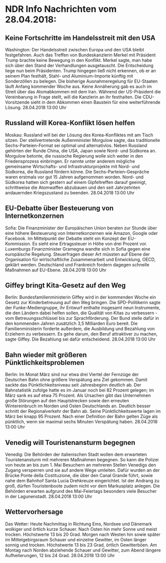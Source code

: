 # NDR Info Nachrichten vom 28.04.2018:


## Keine Fortschritte im Handelsstreit mit den USA
Washington: Der Handelsstreit zwischen Europa und den USA bleibt festgefahren. Auch das Treffen von Bundeskanzlerin Merkel mit Präsident Trump brachte keine Bewegung in den Konflikt. Merkel sagte, man habe sich über den Stand der Verhandlungen ausgetauscht. Die Entscheidung liege nun beim Präsidenten. Trump hingegen ließ nicht erkennen, ob er an seinem Plan festhält, Stahl- und Aluminium-Importe künftig mit Sonderzöllen zu belegen. Die bisherige Ausnahmeregelung für EU-Staaten läuft Anfang kommender Woche aus. Keine Annäherung gab es auch im Streit über das Atomabkommen mit dem Iran. Während der US-Präsident die Vereinbarung in Frage stellt, will die Kanzlerin an ihr festhalten. Die CDU-Vorsitzende sieht in dem Abkommen einen Baustein für eine weiterführende Lösung. 28.04.2018 13:00 Uhr 

## Russland will Korea-Konflikt lösen helfen
Moskau: Russland will bei der Lösung des Korea-Konfliktes mit am Tisch sitzen. Der stellvertretende Außenminister Morgulow sagte, das traditionelle Sechs-Parteien-Format sei optimal und alternativlos. Neben Russland gehörten der Runde China, die USA, Japan sowie Nord- und Südkorea an. Morgulow betonte, die russische Regierung wolle sich weiter in den Friedensprozess einbringen. Er nannte unter anderem mögliche gemeinsame Wirtschafts- und Infrastrukturprojekte mit Nord- und Südkorea, die Russland fördern könne. Die Sechs-Parteien-Gespräche waren erstmals vor gut 15 Jahren aufgenommen worden. Nord- und Südkorea hatten sich gestern auf einem Gipfeltreffen darauf geeinigt, schrittweise die Atomwaffen abzubauen und den seit Jahrzehnten andauernden Kriegszustand zu beenden. 28.04.2018 13:00 Uhr 

## EU-Debatte über Besteuerung von Internetkonzernen
Sofia: Die Finanzminister der Europäischen Union beraten zur Stunde über eine höhere Besteuerung von Internetkonzernen wie Amazon, Google oder Facebook. Im Mittelpunkt der Debatte steht ein Konzept der EU-Kommission. Es sieht eine Ertragssteuer in Höhe von drei Prozent vor. Luxemburgs Finanzminister Gramegna wandte sich in Sofia gegen eine europäische Regelung. Steuerfragen dieser Art müssten auf Ebene der Organisation für wirtschaftliche Zusammenarbeit und Entwicklung, OECD, geklärt werden. Deutschland und Frankreich fordern dagegen schnelle Maßnahmen auf EU-Ebene. 28.04.2018 13:00 Uhr 

## Giffey bringt Kita-Gesetz auf den Weg
Berlin: Bundesfamilienministerin Giffey wird in der kommenden Woche ein Gesetz zur Kinderbetreuung auf den Weg bringen. Die SPD-Politikerin sagte der Funke-Mediengruppe, ihr Entwurf enthalte insgesamt neun Instrumente, die den Ländern dabei helfen sollen, die Qualität von Kitas zu verbessern - vom Betreuungsschlüssel bis zur Sprachförderung. Der Bund stelle dafür in den kommenden Jahren zusätzlich 3,5 Milliarden Euro bereit. Die Familienministerin forderte außerdem, die Ausbildung und Bezahlung von Erziehern zu verbessern. Es gehe darum, den Beruf attraktiver zu machen, sagte Giffey. Die Bezahlung sei dafür entscheidend. 28.04.2018 13:00 Uhr 

## Bahn wieder mit größeren Pünktlichkeitsproblemen
Berlin: Im Monat März sind nur etwa drei Viertel der Fernzüge der Deutschen Bahn ohne größere Verspätung ans Ziel gekommen. Damit sackte das Pünktlichkeitsniveau seit Jahresbeginn deutlich ab. Der Bahnstatistik zufolge hatte es im Januar noch bei 82 Prozent gelegen; im März sank es auf etwa 75 Prozent. Als Ursachen gibt das Unternehmen große Störungen auf den Hauptstrecken sowie den erneuten Wintereinbruch im Norden und Osten Deutschlands an. Deutlich besser schnitt der Regionalverkehr der Bahn ab. Seine Pünktlichkeitswerte lagen im März bei knapp 95 Prozent. Nach einer Definition der Bahn gelten Züge als pünktlich, wenn sie maximal sechs Minuten Verspätung haben. 28.04.2018 13:00 Uhr 

## Venedig will Touristenansturm begegnen
Venedig: Die Behörden der italienischen Stadt wollen dem erwarteten Touristenansturm mit mehreren Maßnahmen begegnen. So kann die Polizei von heute an bis zum 1. Mai Besuchern an mehreren Stellen Venedigs den Zugang versperren und sie auf andere Wege umleiten. Dafür wurden an der Brücke Ponte della Costituzione, die über den Canal Grande führt, sowie nahe dem Bahnhof Santa Lucia Drehkreuze eingerichtet. Ist der Andrang zu groß, dürfen Touristenboote zudem nicht vor dem Markusplatz anlegen. Die Behörden erwarten aufgrund des Mai-Feiertags besonders viele Besucher in der Lagunenstadt. 28.04.2018 13:00 Uhr 

## Wettervorhersage
Das Wetter: Heute Nachmittag in Richtung Ems, Nordsee und Dänemark wolkiger und örtlich kurze Schauer. Nach Osten hin mehr Sonne und meist trocken. Höchstwerte 13 bis 20 Grad. Morgen nach Westen hin sowie später im Mittelgebirgsraum Schauer und einzelne Gewitter, im Osten länger sonnig und trocken. Höchstwerte 13 bis 23 Grad, örtlich Gewitterböen. Am Montag nach Norden abziehende Schauer und Gewitter, zum Abend längere Aufheiterungen, 12 bis 24 Grad. 28.04.2018 13:00 Uhr 
